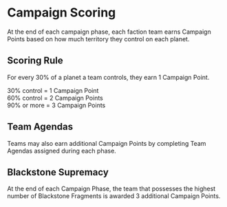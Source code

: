 # Campaign Scoring  

At the end of each campaign phase, each faction team earns Campaign Points based on how much territory they control on each planet.

## Scoring Rule  
For every 30% of a planet a team controls, they earn 1 Campaign Point.

30% control = 1 Campaign Point  
60% control = 2 Campaign Points  
90% or more = 3 Campaign Points

## Team Agendas  
Teams may also earn additional Campaign Points by completing Team Agendas assigned during each phase.

## Blackstone Supremacy  
At the end of each Campaign Phase, the team that possesses the highest number of Blackstone Fragments is awarded 3 additional Campaign Points.